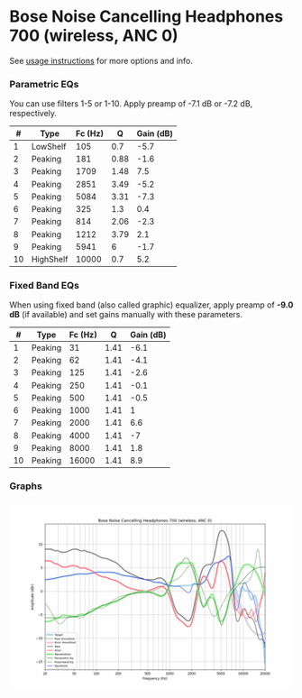 # Bose Noise Cancelling Headphones 700 (wireless, ANC 0)
See [usage instructions](https://github.com/jaakkopasanen/AutoEq#usage) for more options and info.

### Parametric EQs
You can use filters 1-5 or 1-10. Apply preamp of -7.1 dB or -7.2 dB, respectively.

|   # | Type      |   Fc (Hz) |    Q |   Gain (dB) |
|-----|-----------|-----------|------|-------------|
|   1 | LowShelf  |       105 | 0.7  |        -5.7 |
|   2 | Peaking   |       181 | 0.88 |        -1.6 |
|   3 | Peaking   |      1709 | 1.48 |         7.5 |
|   4 | Peaking   |      2851 | 3.49 |        -5.2 |
|   5 | Peaking   |      5084 | 3.31 |        -7.3 |
|   6 | Peaking   |       325 | 1.3  |         0.4 |
|   7 | Peaking   |       814 | 2.06 |        -2.3 |
|   8 | Peaking   |      1212 | 3.79 |         2.1 |
|   9 | Peaking   |      5941 | 6    |        -1.7 |
|  10 | HighShelf |     10000 | 0.7  |         5.2 |

### Fixed Band EQs
When using fixed band (also called graphic) equalizer, apply preamp of **-9.0 dB** (if available) and set gains manually with these parameters.

|   # | Type    |   Fc (Hz) |    Q |   Gain (dB) |
|-----|---------|-----------|------|-------------|
|   1 | Peaking |        31 | 1.41 |        -6.1 |
|   2 | Peaking |        62 | 1.41 |        -4.1 |
|   3 | Peaking |       125 | 1.41 |        -2.6 |
|   4 | Peaking |       250 | 1.41 |        -0.1 |
|   5 | Peaking |       500 | 1.41 |        -0.5 |
|   6 | Peaking |      1000 | 1.41 |         1   |
|   7 | Peaking |      2000 | 1.41 |         6.6 |
|   8 | Peaking |      4000 | 1.41 |        -7   |
|   9 | Peaking |      8000 | 1.41 |         1.8 |
|  10 | Peaking |     16000 | 1.41 |         8.9 |

### Graphs
![](./Bose%20Noise%20Cancelling%20Headphones%20700%20(wireless,%20ANC%200).png)
